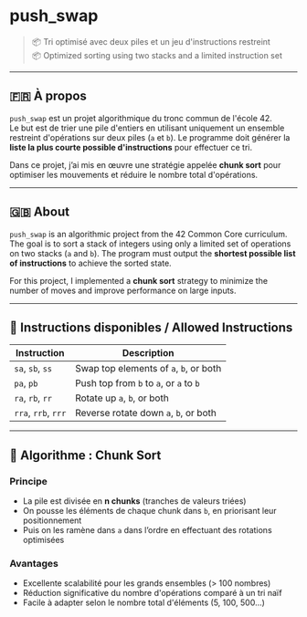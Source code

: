 # push_swap

> 📦 Tri optimisé avec deux piles et un jeu d'instructions restreint  
> 📦 Optimized sorting using two stacks and a limited instruction set

---

## 🇫🇷 À propos

`push_swap` est un projet algorithmique du tronc commun de l'école 42.  
Le but est de trier une pile d'entiers en utilisant uniquement un ensemble restreint d'opérations sur deux piles (`a` et `b`). Le programme doit générer la **liste la plus courte possible d'instructions** pour effectuer ce tri.

Dans ce projet, j’ai mis en œuvre une stratégie appelée **chunk sort** pour optimiser les mouvements et réduire le nombre total d'opérations.

---

## 🇬🇧 About

`push_swap` is an algorithmic project from the 42 Common Core curriculum.  
The goal is to sort a stack of integers using only a limited set of operations on two stacks (`a` and `b`). The program must output the **shortest possible list of instructions** to achieve the sorted state.

For this project, I implemented a **chunk sort** strategy to minimize the number of moves and improve performance on large inputs.

---

## 🔧 Instructions disponibles / Allowed Instructions

| Instruction         | Description                             |
|---------------------|-----------------------------------------|
| `sa`, `sb`, `ss`    | Swap top elements of `a`, `b`, or both  |
| `pa`, `pb`          | Push top from `b` to `a`, or `a` to `b` |
| `ra`, `rb`, `rr`    | Rotate up `a`, `b`, or both             |
| `rra`, `rrb`, `rrr` | Reverse rotate down `a`, `b`, or both   |

---

## 🧠 Algorithme : Chunk Sort

### Principe

- La pile est divisée en **n chunks** (tranches de valeurs triées)
- On pousse les éléments de chaque chunk dans `b`, en priorisant leur positionnement
- Puis on les ramène dans `a` dans l’ordre en effectuant des rotations optimisées

### Avantages

- Excellente scalabilité pour les grands ensembles (> 100 nombres)
- Réduction significative du nombre d'opérations comparé à un tri naïf
- Facile à adapter selon le nombre total d'éléments (5, 100, 500...)

